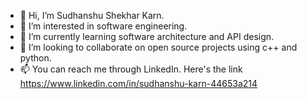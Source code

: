 - 👋 Hi, I’m Sudhanshu Shekhar Karn.
- 👀 I’m interested in software engineering.
- 🌱 I’m currently learning software architecture and API design.
- 💞️ I’m looking to collaborate on open source projects using c++ and python.
- 📫 You can reach me through LinkedIn. Here's the link https://www.linkedin.com/in/sudhanshu-karn-44653a214

